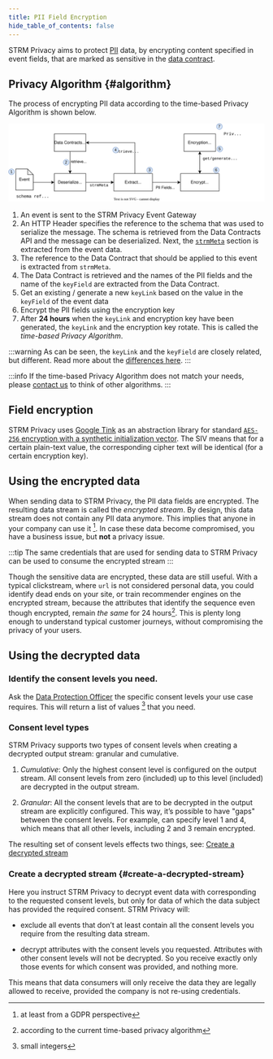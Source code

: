 ```yaml
---
title: PII Field Encryption
hide_table_of_contents: false
---
```


STRM Privacy aims to protect [PII](docs/01-overview/02-pii.md) data, by encrypting content specified in event fields,
that are marked as sensitive in the [data contract](docs/02-concepts/02-data-contracts/index.md).

## Privacy Algorithm {#algorithm}

The process of encrypting PII data according to the time-based Privacy Algorithm is shown below.

![pii-field-encryption](./images/pii-field-encryption.svg#fullwidth)

1. An event is sent to the STRM Privacy Event Gateway
2. An HTTP Header specifies the reference to the schema that was used to serialize the message. The schema is retrieved
   from the Data Contracts API and the message can be deserialized. Next,
   the [`strmMeta`](02-concepts/02-data-contracts/02-strm-meta.md)
   section is extracted from the event data.
3. The reference to the Data Contract that should be applied to this event is extracted from `strmMeta`.
4. The Data Contract is retrieved and the names of the PII fields and the name of the `keyField` are extracted from the
   Data Contract.
5. Get an existing / generate a new `keyLink` based on the value in the `keyField` of the event data
6. Encrypt the PII fields using the encryption key
7. After **24 hours** when the `keyLink` and encryption key have been generated, the `keyLink` and the encryption key
   rotate. This is called the _time-based Privacy Algorithm_.

:::warning
As can be seen, the `keyLink` and the `keyField` are closely related, but different.
Read more about the [differences here](docs/02-concepts/02-data-contracts/index.md#difference-keyfield-keylink).
:::

:::info
If the time-based Privacy Algorithm does not match your needs, please [contact us](docs/05-contact/index.md) to think of
other algorithms.
:::

## Field encryption

STRM Privacy uses [Google Tink](https://developers.google.com/tink) as an
abstraction library for standard [`AES-256` encryption with a synthetic
initialization vector](https://developers.google.com/tink/deterministic-aead). The SIV means that for a certain
plain-text
value, the corresponding cipher text will be identical (for a certain
encryption key).

## Using the encrypted data

When sending data to STRM Privacy, the PII data fields are encrypted. The resulting
data stream is called the *encrypted stream*. By design, this data stream does not contain any PII data anymore.
This implies that anyone in your company can use it [^1]. In case these data become compromised, you have a business
issue, but **not** a privacy issue.

:::tip
The same credentials that are used for sending data to STRM Privacy can be used to consume the encrypted stream
:::

Though the sensitive data are encrypted, these data are still useful. With a typical clickstream, where `url` is
not considered personal data, you could identify dead ends on your site,
or train recommender engines on the encrypted stream, because the
attributes that identify the sequence even though encrypted, remain *the
same* for 24 hours[^2]. This is plenty long enough to understand typical
customer journeys, without compromising the privacy of your users.

## Using the decrypted data

### Identify the consent levels you need.

Ask
the [Data Protection Officer](https://edps.europa.eu/data-protection/data-protection/reference-library/data-protection-officer-dpo_en)
the
specific consent levels your use case requires. This will return a list
of values [^3] that you need.

### Consent level types

STRM Privacy supports two types of consent levels when creating a
decrypted output stream: granular and cumulative.

1. _Cumulative_: Only the highest consent level is configured on the
   output stream. All consent levels from zero (included) up to this
   level (included) are decrypted in the output stream.

2. _Granular_: All the consent levels that are to be decrypted in the
   output stream are explicitly configured. This way, it’s possible to
   have "gaps" between the consent levels. For example, can specify
   level 1 and 4, which means that all other levels, including 2 and 3
   remain encrypted.

The resulting set of consent levels effects two things, see:
[Create a decrypted stream](#create-a-decrypted-stream)

### Create a decrypted stream {#create-a-decrypted-stream}

Here you instruct STRM Privacy to decrypt event data with corresponding to the requested consent
levels, but only for data of which the data subject has provided the required consent. STRM Privacy will:

- exclude all events that don’t at least contain all the consent levels
  you require from the resulting data stream.

- decrypt attributes with the consent levels you requested. Attributes
  with other consent levels will not be decrypted. So you receive exactly
  only those events for which consent was provided, and nothing more.

This means that data consumers will only receive the data they are
legally allowed to receive, provided the company is not
re-using credentials.

[^1]: at least from a GDPR perspective

[^2]: according to the current time-based privacy algorithm

[^3]: small integers
